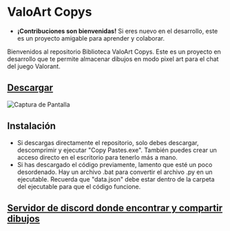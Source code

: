 # ValoArt Copys

- **¡Contribuciones son bienvenidas!** Si eres nuevo en el desarrollo, este es un proyecto amigable para aprender y colaborar.

Bienvenidos al repositorio Biblioteca ValoArt Copys. Este es un proyecto en desarrollo que te permite almacenar dibujos en modo pixel art para el chat del juego Valorant.

## [Descargar](https://github.com/VxwxV-SAN/ValoArt-Copys/releases/download/1.1/ValoArt.Copys.zip)

![Captura de Pantalla](https://github.com/VxwxV-SAN/ValoArt-Copys/assets/143349085/9d9eb70c-78b3-4aef-896f-06a89f1c42c6)

## Instalación 
- Si descargas directamente el repositorio, solo debes descargar, descomprimir y ejecutar "Copy Pastes.exe". También puedes crear un acceso directo en el escritorio para tenerlo más a mano.
- Si has descargado el código previamente, lamento que esté un poco desordenado. Hay un archivo .bat para convertir el archivo .py en un ejecutable. Recuerda que "data.json" debe estar dentro de la carpeta del ejecutable para que el código funcione.

## [Servidor de discord donde encontrar y compartir dibujos](https://discord.gg/7xmvZYebeu)

